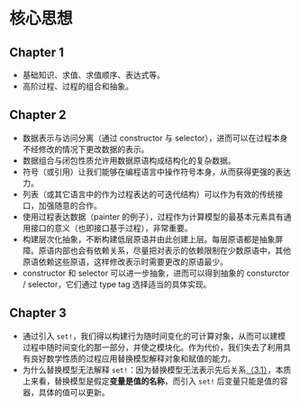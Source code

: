 # 核心思想

## Chapter 1

* 基础知识、求值、求值顺序、表达式等。
* 高阶过程、过程的组合和抽象。

## Chapter 2

* 数据表示与访问分离（通过 constructor 与 selector），进而可以在过程本身不经修改的情况下更改数据的表示。
* 数据组合与闭包性质允许用数据原语构成结构化的复杂数据。
* 符号（或引用）让我们能够在编程语言中操作符号本身，从而获得更强的表达力。
* 列表（或其它语言中的作为过程表达的可迭代结构）可以作为有效的传统接口，加强随意的合作。
* 使用过程表达数据（painter 的例子），过程作为计算模型的最基本元素具有通用接口的意义（也即接口基于过程），非常重要。
* 构建层次化抽象，不断构建低层原语并由此创建上层。每层原语都是抽象屏障。原语内部也会有依赖关系，尽量把对表示的依赖限制在少数原语中，其他原语依赖这些原语，这样修改表示时需要更改的原语最少。
* constructor 和 selector 可以进一步抽象，进而可以得到抽象的 consturctor / selector，它们通过 type tag 选择适当的具体实现。

## Chapter 3

* 通过引入 `set!`，我们得以构建行为随时间变化的可计算对象，从而可以建模过程中随时间变化的那一部分，并使之模块化。作为代价，我们失去了利用具有良好数学性质的过程应用替换模型解释对象和赋值的能力。
* 为什么替换模型无法解释 `set!`：因为替换模型无法表示先后关系[（3.1）](http://sarabander.github.io/sicp/html/3_002e1.xhtml)，本质上来看，替换模型是假定**变量是值的名称**，而引入 `set!` 后变量只能是值的容器，具体的值可以更新。
